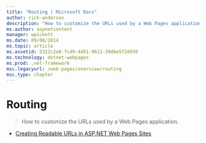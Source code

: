 ```yaml
---
title: "Routing | Microsoft Docs"
author: rick-anderson
description: "How to customize the URLs used by a Web Pages application."
ms.author: aspnetcontent
manager: wpickett
ms.date: 09/08/2014
ms.topic: article
ms.assetid: 5322c2e8-7cd9-4d61-9611-39d6e5f2d936
ms.technology: dotnet-webpages
ms.prod: .net-framework
msc.legacyurl: /web-pages/overview/routing
msc.type: chapter
---
```

Routing
====================
> How to customize the URLs used by a Web Pages application.


- [Creating Readable URLs in ASP.NET Web Pages Sites](creating-readable-urls-in-aspnet-web-pages-sites.md)
